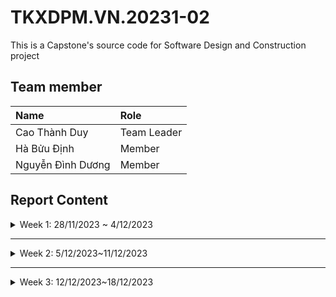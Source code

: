 # TKXDPM.VN.20231-02
This is a Capstone's source code for Software Design and Construction project

## Team member

| Name              | Role        |
|:------------------| :---------- |
| Cao Thành Duy     | Team Leader |
| Hà Bửu Định       | Member      |
| Nguyễn Đình Dương | Member      |


## Report Content


<details>
  <summary>Week 1: 28/11/2023 ~ 4/12/2023</summary>
<br>
<details>
<summary>Cao Thành Duy</summary>

- Assigned tasks:
    - Build VnPay payment

- Implementation details:
    - Pull Request(s): https://github.com/dinhhb/TKXDPM.VP.20231-02/pull/3
    - Specific implementation details:
        - Build VnPay connection

</details>

<details>
<summary>Hà Bửu Định</summary>

- Assigned tasks:
    - Build usecase ViewCart

- Implementation details:
    - Pull Request(s): https://github.com/dinhhb/TKXDPM.VP.20231-02/pull/2
    - Specific implementation details:
        - Build controller, view handler for use case ViewCart
        - Successfully show ViewCart screen but cannot display media in cart because of some errors

</details>


<details>
<summary>Nguyễn Đình Dương</summary>

- Assigned tasks:
    - Build database
    - Build base screen invoice

- Implementation details:
    - Pull Request(s): https://github.com/dinhhb/TKXDPM.VP.20231-02/pull/4
    - Specific implementation details:
        - Build database, connect db and test query
        - Build view and handler for screen invoice but not have data

</details>


</details>

---

<details>
  <summary>Week 2: 5/12/2023~11/12/2023 </summary>
<br>

<details>

<summary>Cao Thành Duy</summary>

- Assigned tasks:
    - Build VnPay payment

- Implementation details:
    - Pull Request(s): 
    - Specific implementation details:
        - Build VnPay connection

</details>

<details>
<summary>Hà Bửu Định</summary>

- Assigned tasks:
    - Build usecase CRUD Media for admin

- Implementation details:
    - Pull Request(s): https://github.com/dinhhb/TKXDPM.VP.20231-02/pull/5
    - Specific implementation details:
        - Build view, controller for usecase CRUD Media

</details>


<details>
<summary>Nguyễn Đình Dương</summary>

- Assigned tasks:
    - Build homescreen but not finished
    - Fix viewCart

- Implementation details:
    - Pull Request(s): 
    - Specific implementation details:

</details>


</details>


---

<details>
  <summary>Week 3: 12/12/2023~18/12/2023 </summary>
<br>

<details>

<summary>Cao Thành Duy</summary>

- Assigned tasks:
    - Fix VnPay payment
    - Build return result payment

- Implementation details:
    - Pull Request(s):
    - Specific implementation details:
        - Fix VnPay connection 
        - Build return result payment


</details>

<details>
<summary>Hà Bửu Định</summary>

- Assigned tasks:
    - Fix usecase CRUD Media for admin

- Implementation details:
    - Pull Request(s):
    - Specific implementation details:
        - Fix view, controller for usecase CRUD Media

</details>


<details>
<summary>Nguyễn Đình Dương</summary>

- Assigned tasks:
    - Display invoice
    - Export invoice

- Implementation details:
    - Pull Request(s): https://github.com/dinhhb/TKXDPM.VP.20231-02/pull/6
    - Specific implementation details:
        - Display successful invoice
        - Export invoice and test QR payment
        - Fix Aims homescreen

</details>


</details>


